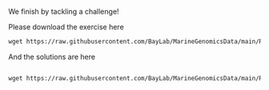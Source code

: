 We finish by tackling a challenge! 

Please download the exercise here 
```html
wget https://raw.githubusercontent.com/BayLab/MarineGenomicsData/main/R_Final_Challenges/chickWeightChallenge_week7_semester.R
```


And the solutions are here

```html

wget https://raw.githubusercontent.com/BayLab/MarineGenomicsData/main/R_Final_Challenges/ChickWeight_Challenge_SOLUTIONS.pdf
```
